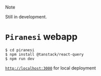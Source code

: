 > [!NOTE]
> Still in development.

# `Piranesi` webapp

```console
$ cd piranesi
$ npm install @tanstack/react-query
$ npm run dev
```

[`http://localhost:3000`](http://localhost:3000) for local deployment
